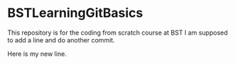 # BSTLearningGitBasics
This repository is for the coding from scratch course at BST
I am supposed to add a line and do another commit.

Here is my new line. 